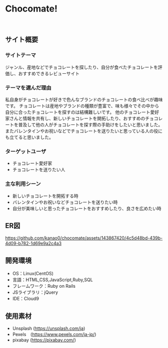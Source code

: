 # Chocomate!
<!--Chocolate＋mate-->
​
## サイト概要
### サイトテーマ
ジャンル、産地などでチョコレートを探したり、自分が食べたチョコレートを評価し、おすすめできるレビューサイト
​
### テーマを選んだ理由
私自身がチョコレートが好きで色んなブランドのチョコレートの食べ比べが趣味です。
チョコレートは産地やブランドの種類が豊富で、味も様々でその中から自分に合ったチョコレートを探すのは結構難しいです。
他のチョコレート愛好家さんと情報を共有し、新しいチョコレートを開拓したり、おすすめのチョコレートを普及して他の人がチョコレートを探す際の手助けをしたいと思いました。
またバレンタインやお祝いなどでチョコレートを送りたいと思っている人の役にも立てると思いました。
​
### ターゲットユーザ
- チョコレート愛好家
- チョコレートを送りたい人
​
### 主な利用シーン
- 新しいチョコレートを開拓する時
- バレンタインやお祝いなどチョコレートを送りたい時
- 自分が美味しいと思ったチョコレートをおすすめしたり、良さを広めたい時
<!--・チョコレートが好きな人同士の交流-->

## ER図
https://github.com/kanao0/chocomate/assets/143867420/4c5d48bd-439b-4d09-b782-1d69e9a2c4a3​

## 開発環境
- OS：Linux(CentOS)
- 言語：HTML,CSS,JavaScript,Ruby,SQL
- フレームワーク：Ruby on Rails
- JSライブラリ：jQuery
- IDE：Cloud9
​
## 使用素材
- Unsplash (https://unsplash.com/ja) 
- Pexels　(https://www.pexels.com/ja-jp/) 
- pixabay (https://pixabay.com/) 